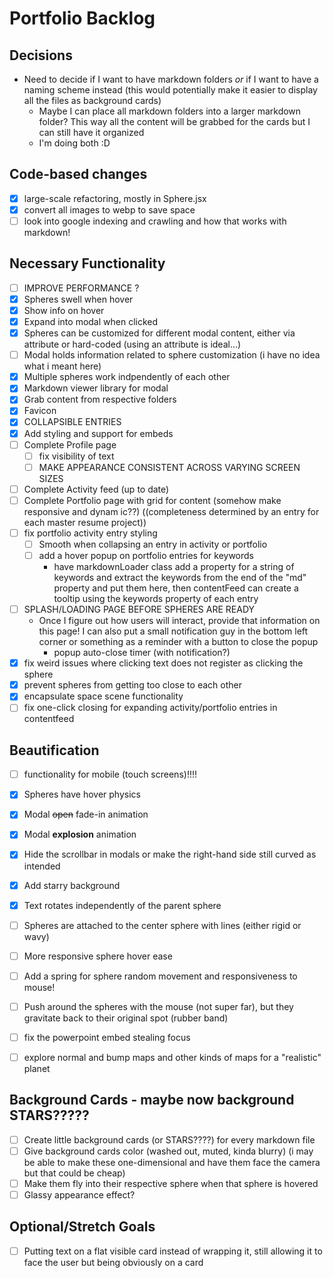 # Portfolio Backlog

## Decisions
- Need to decide if I want to have markdown folders _or_ if I want to have a naming scheme instead (this would potentially make it easier to display all the files as background cards)
    - Maybe I can place all markdown folders into a larger markdown folder? This way all the content will be grabbed for the cards but I can still have it organized
    - I'm doing both :D

## Code-based changes
- [x] large-scale refactoring, mostly in Sphere.jsx
- [x] convert all images to webp to save space
- [ ] look into google indexing and crawling and how that works with markdown!

## Necessary Functionality
- [ ] IMPROVE PERFORMANCE ?
- [x] Spheres swell when hover
- [x] Show info on hover
- [x] Expand into modal when clicked
- [x] Spheres can be customized for different modal content, either via attribute or hard-coded (using an attribute is ideal...)
- [ ] Modal holds information related to sphere customization (i have no idea what i meant here)
- [x] Multiple spheres work indpendently of each other
- [x] Markdown viewer library for modal
- [x] Grab content from respective folders
- [x] Favicon
- [x] COLLAPSIBLE ENTRIES
- [x] Add styling and support for embeds
- [ ] Complete Profile page
    - [ ] fix visibility of text 
    - [ ] MAKE APPEARANCE CONSISTENT ACROSS VARYING SCREEN SIZES
- [ ] Complete Activity feed (up to date)
- [ ] Complete Portfolio page with grid for content (somehow make responsive and dynam ic??) ((completeness determined by an entry for each master resume project))
- [ ] fix portfolio activity entry styling
    - [ ] Smooth when collapsing an entry in activity or portfolio
    - [ ] add a hover popup on portfolio entries for keywords
        - have markdownLoader class add a property for a string of keywords and extract the keywords from the end of the "md" property and put them here, then contentFeed can create a tooltip using the keywords property of each entry
- [ ] SPLASH/LOADING PAGE BEFORE SPHERES ARE READY
    - Once I figure out how users will interact, provide that information on this page! I can also put a small notification guy in the bottom left corner or something as a reminder with a button to close the popup
        - popup auto-close timer (with notification?)
- [x] fix weird issues where clicking text does not register as clicking the sphere
- [x] prevent spheres from getting too close to each other
- [x] encapsulate space scene functionality
- [ ] fix one-click closing for expanding activity/portfolio entries in contentfeed

## Beautification
- [ ] functionality for mobile (touch screens)!!!!
- [x] Spheres have hover physics
- [x] Modal ~~open~~ fade-in animation
- [x] Modal **explosion** animation
- [X] Hide the scrollbar in modals or make the right-hand side still curved as intended
- [x] Add starry background
- [x] Text rotates independently of the parent sphere
- [ ] Spheres are attached to the center sphere with lines (either rigid or wavy)
- [ ] More responsive sphere hover ease
- [ ] Add a spring for sphere random movement and responsiveness to mouse!
- [ ] Push around the spheres with the mouse (not super far), but they gravitate back to their original spot (rubber band)
- [ ] fix the powerpoint embed stealing focus
- [ ] explore normal and bump maps and other kinds of maps for a "realistic" planet


## Background Cards - maybe now background STARS?????
- [ ] Create little background cards (or STARS????) for every markdown file
- [ ] Give background cards color (washed out, muted, kinda blurry) (i may be able to make these one-dimensional and have them face the camera but that could be cheap)
- [ ] Make them fly into their respective sphere when that sphere is hovered
- [ ] Glassy appearance effect?

## Optional/Stretch Goals
- [ ] Putting text on a flat visible card instead of wrapping it, still allowing it to face the user but being obviously on a card